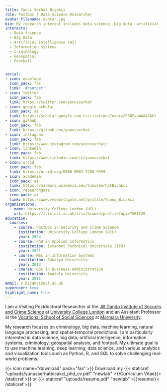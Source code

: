 ```yaml
---
title: Yunus Serhat Bıçakçı
role: PostDoc | Data Science Researcher
avatar_filename: avatar.jpg
bio: My research interest includes data science, big data, artificial intelligence, information systems, criminology, geospatial and football. 
interests:
  - Data Science
  - Big Data
  - Artificial Intelligence (AI)
  - Information Systems
  - Criminology
  - Geospatial
  - Football


social:
- icon: envelope
  icon_pack: fas
  link: '#contact'
- icon: twitter
  icon_pack: fab
  link: https://twitter.com/yunusserhat
- icon: google-scholar
  icon_pack: ai
  link: https://scholar.google.com.tr/citations?user=2FSN2voAAAAJ&hl
- icon: github
  icon_pack: fab
  link: https://github.com/yunusserhat
- icon: instagram
  icon_pack: fab
  link: https://www.instagram.com/yunusserhat/
- icon: linkedin
  icon_pack: fab
  link: https://www.linkedin.com/in/yunusserhat
- icon: orcid
  icon_pack: fab
  link: https://orcid.org/0000-0002-7288-9959
- icon: academia
  icon_pack: ai
  link: https://marmara.academia.edu/YunusSerhatBicakci
- icon: researchgate
  icon_pack: ai
  link: https://www.researchgate.net/profile/Yunus_Bicakci
organizations:
  - name: University College London (UCL)
    url: https://iris.ucl.ac.uk/iris/browse/profile?upi=YSBIC20
education:
  courses:
    - course: PostDoc in Security and Crime Science
      institution: University College London (UCL)
      year: 2024
    - course: PhD in Applied Informatics
      institution: Istanbul Technical University (ITU)
      year: 2021
    - course: MSc in Information Systems
      institution: Sakarya University
      year: 2013
    - course: BSc in Business Administration
      institution: Anadolu University
      year: 2011
email: y.bicakci@ucl.ac.uk
superuser: true
highlight_name: true
---
```


I am a Visiting Postdoctoral Researcher at the [Jill Dando Institute of Security and Crime Science](http://www.ucl.ac.uk/jill-dando-institute) at [University College London](http://www.ucl.ac.uk) and an Assistant Professor at the [Vocational School of Social Sciences](http://sbmyo.marmara.edu.tr) at [Marmara University](http://www.marmara.edu.tr). 

My research focuses on criminology, big data, machine learning, natural language processing, and spatial-temporal predictions. I am particularly interested in data science, big data, artificial intelligence, information systems, criminology, geospatial analysis, and football. My ultimate goal is to use machine learning, deep learning, data science, and various analytics and visualization tools such as Python, R, and SQL to solve challenging real-world problems.

{{< icon name="download" pack="fas" >}} Download my {{< staticref "uploads/yunusserhatbicakci_phd_cv.pdf" "newtab" >}}Curriculum Vitae{{< /staticref >}} or {{< staticref "uploads/resume.pdf" "newtab" >}}resume{{< /staticref >}}.

